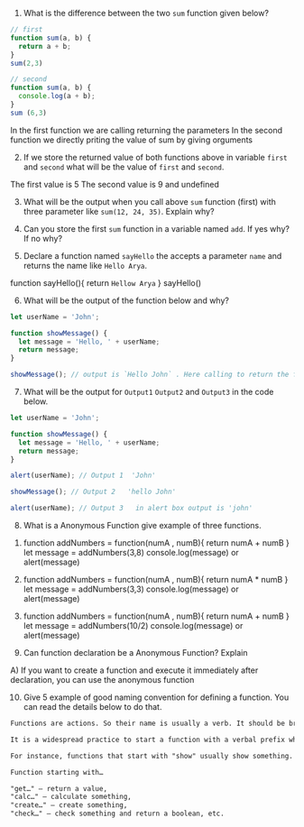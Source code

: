 1. What is the difference between the two `sum` function given below?

```js
// first
function sum(a, b) {
  return a + b;
}
sum(2,3)

// second
function sum(a, b) {
  console.log(a + b);
}
sum (6,3)
```

In the first function we are calling returning the parameters 
In the second function we directly priting the value of sum by giving orguments 

2. If we store the returned value of both functions above in variable `first` and `second` what will be the value of `first` and `second`.

The first value is 5
The second value is 9 and undefined

3. What will be the output when you call above `sum` function (first) with three parameter like `sum(12, 24, 35)`. Explain why?

4. Can you store the first `sum` function in a variable named `add`. If yes why? If no why?

5. Declare a function named `sayHello` the accepts a parameter `name` and returns the name like `Hello Arya`.

  function sayHello(){
    return  `Hellow Arya`
  }
  sayHello()

6. What will be the output of the function below and why?

```js
let userName = 'John';

function showMessage() {
  let message = 'Hello, ' + userName;
  return message;
}

showMessage(); // output is `Hello John` . Here calling to return the function showMessage().
```

7. What will be the output for `Output1` `Output2` and `Output3` in the code below.

```js
let userName = 'John';

function showMessage() {
  let message = 'Hello, ' + userName;
  return message;
}

alert(userName); // Output 1  'John'

showMessage(); // Output 2   'hello John'

alert(userName); // Output 3   in alert box output is 'john'
```

8. What is a Anonymous Function give example of three functions.

1)  function addNumbers = function(numA , numB){
      return numA + numB
    }
    let message = addNumbers(3,8)
    console.log(message) or alert(message)

2)  function addNumbers = function(numA , numB){
      return numA * numB
    }
    let message = addNumbers(3,3)
    console.log(message) or alert(message)

3)  function addNumbers = function(numA , numB){
      return numA + numB
    }
    let message = addNumbers(10/2)
    console.log(message) or alert(message)

9. Can function declaration be a Anonymous Function? Explain

A) If you want to create a function and execute it immediately after declaration, you can use the anonymous function

10. Give 5 example of good naming convention for defining a function. You can read the details below to do that.

```md
Functions are actions. So their name is usually a verb. It should be brief, as accurate as possible and describe what the function does, so that someone reading the code gets an indication of what the function does.

It is a widespread practice to start a function with a verbal prefix which vaguely describes the action. There must be an agreement within the team on the meaning of the prefixes.

For instance, functions that start with "show" usually show something.

Function starting with…

"get…" – return a value,
"calc…" – calculate something,
"create…" – create something,
"check…" – check something and return a boolean, etc.
```
